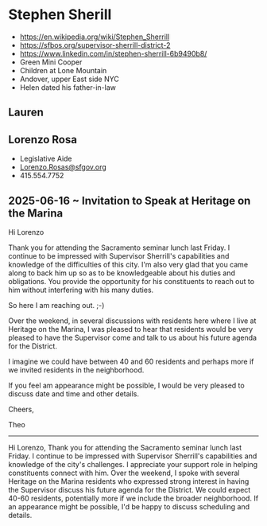 # Stephen Sherill

* https://en.wikipedia.org/wiki/Stephen_Sherrill
* https://sfbos.org/supervisor-sherrill-district-2
* https://www.linkedin.com/in/stephen-sherrill-6b9490b8/
* Green Mini Cooper
* Children at Lone Mountain
* Andover, upper East side NYC
* Helen dated his father-in-law

## Lauren




## Lorenzo Rosa

* Legislative Aide
* Lorenzo.Rosas@sfgov.org
* 415.554.7752

## 2025-06-16 ~ Invitation to Speak at Heritage on the Marina

Hi Lorenzo

Thank you for attending the Sacramento seminar lunch last Friday. I continue to be impressed with Supervisor Sherrill's capabilities and knowledge of the difficulties of this city. I'm also very glad that you came along to back him up so as to be knowledgeable about his duties and obligations. You provide the opportunity for his constituents to reach out to him without interfering with his many duties.

So here I am reaching out. ;-)

Over the weekend, in several discussions with residents here where I live at Heritage on the Marina, I was pleased to hear that residents would be very pleased to have the Supervisor come and talk to us about his future agenda for the District.

I imagine we could have between 40 and 60 residents and perhaps more if we invited residents in the neighborhood.

If you feel am appearance might be possible, I would be very pleased to discuss date and time and other details.

Cheers,

Theo

***

Hi Lorenzo,
Thank you for attending the Sacramento seminar lunch last Friday. I continue to be impressed with Supervisor Sherrill's capabilities and knowledge of the city's challenges. I appreciate your support role in helping constituents connect with him.
Over the weekend, I spoke with several Heritage on the Marina residents who expressed strong interest in having the Supervisor discuss his future agenda for the District. We could expect 40-60 residents, potentially more if we include the broader neighborhood.
If an appearance might be possible, I'd be happy to discuss scheduling and details.
